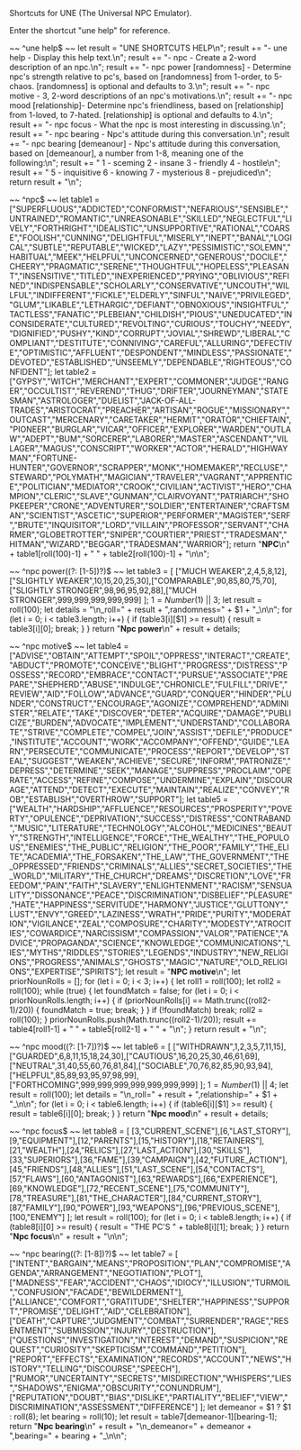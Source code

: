 Shortcuts for UNE (The Universal NPC Emulator).

Enter the shortcut "une help" for reference.

~~
^une help$
~~
let result = "UNE SHORTCUTS HELP\n";
result += "- une help - Display this help text.\n";
result += "- npc - Create a 2-word description of an npc.\n";
result += "- npc power [randomness] - Determine npc's strength relative to pc's, based on [randomness] from 1-order, to 5-chaos.  [randomness] is optional and defaults to 3.\n";
result += "- npc motive - 3, 2-word descriptions of an npc's motivations.\n";
result += "- npc mood [relationship]- Determine npc's friendliness, based on [relationship] from 1-loved, to 7-hated.  [relationship] is optional and defaults to 4.\n";
result += "- npc focus - What the npc is most interesting in discussing.\n";
result += "- npc bearing - Npc's attitude during this conversation.\n";
result += "- npc bearing [demeanour] - Npc's attitude during this conversation, based on [demeanour], a number from 1-8, meaning one of the following:\n";
result += "    1 - sceming       2 - insane       3 - friendly          4 - hostile\n";
result += "    5 - inquisitive    6 - knowing    7 - mysterious    8 - prejudiced\n";
return result + "\n";

~~
^npc$
~~
let table1 =
["SUPERFLUOUS","ADDICTED","CONFORMIST","NEFARIOUS","SENSIBLE","UNTRAINED","ROMANTIC","UNREASONABLE","SKILLED","NEGLECTFUL","LIVELY","FORTHRIGHT","IDEALISTIC","UNSUPPORTIVE","RATIONAL","COARSE","FOOLISH","CUNNING","DELIGHTFUL","MISERLY","INEPT","BANAL","LOGICAL","SUBTLE","REPUTABLE","WICKED","LAZY","PESSIMISTIC","SOLEMN","HABITUAL","MEEK","HELPFUL","UNCONCERNED","GENEROUS","DOCILE","CHEERY","PRAGMATIC","SERENE","THOUGHTFUL","HOPELESS","PLEASANT","INSENSITIVE","TITLED","INEXPERIENCED","PRYING","OBLIVIOUS","REFINED","INDISPENSABLE","SCHOLARLY","CONSERVATIVE","UNCOUTH","WILLFUL","INDIFFERENT","FICKLE","ELDERLY","SINFUL","NAIVE","PRIVILEGED","GLUM","LIKABLE","LETHARGIC","DEFIANT","OBNOXIOUS","INSIGHTFUL","TACTLESS","FANATIC","PLEBEIAN","CHILDISH","PIOUS","UNEDUCATED","INCONSIDERATE","CULTURED","REVOLTING","CURIOUS","TOUCHY","NEEDY","DIGNIFIED","PUSHY","KIND","CORRUPT","JOVIAL","SHREWD","LIBERAL","COMPLIANT","DESTITUTE","CONNIVING","CAREFUL","ALLURING","DEFECTIVE","OPTIMISTIC","AFFLUENT","DESPONDENT","MINDLESS","PASSIONATE","DEVOTED","ESTABLISHED","UNSEEMLY","DEPENDABLE","RIGHTEOUS","CONFIDENT"];
let table2 =
["GYPSY","WITCH","MERCHANT","EXPERT","COMMONER","JUDGE","RANGER","OCCULTIST","REVEREND","THUG","DRIFTER","JOURNEYMAN","STATESMAN","ASTROLOGER","DUELIST","JACK-OF-ALL-TRADES","ARISTOCRAT","PREACHER","ARTISAN","ROGUE","MISSIONARY","OUTCAST","MERCENARY","CARETAKER","HERMIT","ORATOR","CHIEFTAIN","PIONEER","BURGLAR","VICAR","OFFICER","EXPLORER","WARDEN","OUTLAW","ADEPT","BUM","SORCERER","LABORER","MASTER","ASCENDANT","VILLAGER","MAGUS","CONSCRIPT","WORKER","ACTOR","HERALD","HIGHWAYMAN","FORTUNE-HUNTER","GOVERNOR","SCRAPPER","MONK","HOMEMAKER","RECLUSE","STEWARD","POLYMATH","MAGICIAN","TRAVELER","VAGRANT","APPRENTICE","POLITICIAN","MEDIATOR","CROOK","CIVILIAN","ACTIVIST","HERO","CHAMPION","CLERIC","SLAVE","GUNMAN","CLAIRVOYANT","PATRIARCH","SHOPKEEPER","CRONE","ADVENTURER","SOLDIER","ENTERTAINER","CRAFTSMAN","SCIENTIST","ASCETIC","SUPERIOR","PERFORMER","MAGISTER","SERF","BRUTE","INQUISITOR","LORD","VILLAIN","PROFESSOR","SERVANT","CHARMER","GLOBETROTTER","SNIPER","COURTIER","PRIEST","TRADESMAN","HITMAN","WIZARD","BEGGAR","TRADESMAN","WARRIOR"];
return "__NPC__\n" + table1[roll(100)-1] + " " + table2[roll(100)-1] + "\n\n";


~~
^npc power((?: [1-5])?)$
~~
let table3 = 
[ ["MUCH WEAKER",2,4,5,8,12],["SLIGHTLY WEAKER",10,15,20,25,30],["COMPARABLE",90,85,80,75,70],["SLIGHTLY STRONGER",98,96,95,92,88],["MUCH STRONGER",999,999,999,999,999] ];
$1 = Number($1) || 3;
let result = roll(100);
let details = "\n_roll=" + result + ",randomness=" + $1 + "_\n\n";
for (let i = 0; i < table3.length; i++)
{
	if (table3[i][$1] >= result)
	{
		result = table3[i][0];
		break;
	}
}
return "__Npc power__\n" + result + details;


~~
^npc motive$
~~
let table4 =
["ADVISE","OBTAIN","ATTEMPT","SPOIL","OPPRESS","INTERACT","CREATE","ABDUCT","PROMOTE","CONCEIVE","BLIGHT","PROGRESS","DISTRESS","POSSESS","RECORD","EMBRACE","CONTACT","PURSUE","ASSOCIATE","PREPARE","SHEPHERD","ABUSE","INDULGE","CHRONICLE","FULFILL","DRIVE","REVIEW","AID","FOLLOW","ADVANCE","GUARD","CONQUER","HINDER","PLUNDER","CONSTRUCT","ENCOURAGE","AGONIZE","COMPREHEND","ADMINISTER","RELATE","TAKE","DISCOVER","DETER","ACQUIRE","DAMAGE","PUBLICIZE","BURDEN","ADVOCATE","IMPLEMENT","UNDERSTAND","COLLABORATE","STRIVE","COMPLETE","COMPEL","JOIN","ASSIST","DEFILE","PRODUCE","INSTITUTE","ACCOUNT","WORK","ACCOMPANY","OFFEND","GUIDE","LEARN","PERSECUTE","COMMUNICATE","PROCESS","REPORT","DEVELOP","STEAL","SUGGEST","WEAKEN","ACHIEVE","SECURE","INFORM","PATRONIZE","DEPRESS","DETERMINE","SEEK","MANAGE","SUPPRESS","PROCLAIM","OPERATE","ACCESS","REFINE","COMPOSE","UNDERMINE","EXPLAIN","DISCOURAGE","ATTEND","DETECT","EXECUTE","MAINTAIN","REALIZE","CONVEY","ROB","ESTABLISH","OVERTHROW","SUPPORT"];
let table5 =
["WEALTH","HARDSHIP","AFFLUENCE","RESOURCES","PROSPERITY","POVERTY","OPULENCE","DEPRIVATION","SUCCESS","DISTRESS","CONTRABAND","MUSIC","LITERATURE","TECHNOLOGY","ALCOHOL","MEDICINES","BEAUTY","STRENGTH","INTELLIGENCE","FORCE","THE_WEALTHY","THE_POPULOUS","ENEMIES","THE_PUBLIC","RELIGION","THE_POOR","FAMILY","THE_ELITE","ACADEMIA","THE_FORSAKEN","THE_LAW","THE_GOVERNMENT","THE_OPPRESSED","FRIENDS","CRIMINALS","ALLIES","SECRET_SOCIETIES","THE_WORLD","MILITARY","THE_CHURCH","DREAMS","DISCRETION","LOVE","FREEDOM","PAIN","FAITH","SLAVERY","ENLIGHTENMENT","RACISM","SENSUALITY","DISSONANCE","PEACE","DISCRIMINATION","DISBELIEF","PLEASURE","HATE","HAPPINESS","SERVITUDE","HARMONY","JUSTICE","GLUTTONY","LUST","ENVY","GREED","LAZINESS","WRATH","PRIDE","PURITY","MODERATION","VIGILANCE","ZEAL","COMPOSURE","CHARITY","MODESTY","ATROCITIES","COWARDICE","NARCISSISM","COMPASSION","VALOR","PATIENCE","ADVICE","PROPAGANDA","SCIENCE","KNOWLEDGE","COMMUNICATIONS","LIES","MYTHS","RIDDLES","STORIES","LEGENDS","INDUSTRY","NEW_RELIGIONS","PROGRESS","ANIMALS","GHOSTS","MAGIC","NATURE","OLD_RELIGIONS","EXPERTISE","SPIRITS"];
let result = "__NPC motive__\n";
let priorNounRolls = [];
for (let i = 0; i < 3; i++)
{
	let roll1 = roll(100);
	let roll2 = roll(100);
	while (true)
	{
		let foundMatch = false;
		for (let i = 0; i < priorNounRolls.length; i++)
		{
			if (priorNounRolls[i] == Math.trunc((roll2-1)/20))
			{
				foundMatch = true;
				break;
			}
		}
		if (!foundMatch) break;
		roll2 = roll(100);
	}
	priorNounRolls.push(Math.trunc((roll2-1)/20));
	result += table4[roll1-1] + " " + table5[roll2-1] + " " + "\n";
}
return result + "\n";

~~
^npc mood((?: [1-7])?)$
~~
let table6 = 
[ ["WITHDRAWN",1,2,3,5,7,11,15],["GUARDED",6,8,11,15,18,24,30],["CAUTIOUS",16,20,25,30,46,61,69],["NEUTRAL",31,40,55,60,76,81,84],["SOCIABLE",70,76,82,85,90,93,94],["HELPFUL",85,89,93,95,97,98,99],["FORTHCOMING",999,999,999,999,999,999,999] ];
$1 = Number($1) || 4;
let result = roll(100);
let details = "\n_roll=" + result + ",relationship=" + $1 + "_\n\n";
for (let i = 0; i < table6.length; i++)
{
	if (table6[i][$1] >= result)
	{
		result = table6[i][0];
		break;
	}
}
return "__Npc mood__\n" + result + details;


~~
^npc focus$
~~
let table8 = [ [3,"CURRENT_SCENE"],[6,"LAST_STORY"],[9,"EQUIPMENT"],[12,"PARENTS"],[15,"HISTORY"],[18,"RETAINERS"],[21,"WEALTH"],[24,"RELICS"],[27,"LAST_ACTION"],[30,"SKILLS"],[33,"SUPERIORS"],[36,"FAME"],[39,"CAMPAIGN"],[42,"FUTURE_ACTION"],[45,"FRIENDS"],[48,"ALLIES"],[51,"LAST_SCENE"],[54,"CONTACTS"],[57,"FLAWS"],[60,"ANTAGONIST"],[63,"REWARDS"],[66,"EXPERIENCE"],[69,"KNOWLEDGE"],[72,"RECENT_SCENE"],[75,"COMMUNITY"],[78,"TREASURE"],[81,"THE_CHARACTER"],[84,"CURRENT_STORY"],[87,"FAMILY"],[90,"POWER"],[93,"WEAPONS"],[96,"PREVIOUS_SCENE"],[100,"ENEMY"] ];
let result = roll(100);
for (let i = 0; i < table8.length; i++)
{
	if (table8[i][0] >= result)
	{
		result = "THE PC'S " + table8[i][1];
		break;
	}
}
return "__Npc focus__\n" + result + "\n\n";


~~
^npc bearing((?: [1-8])?)$
~~
let table7 = [
["INTENT","BARGAIN","MEANS","PROPOSITION","PLAN","COMPROMISE","AGENDA","ARRANGEMENT","NEGOTIATION","PLOT"],
["MADNESS","FEAR","ACCIDENT","CHAOS","IDIOCY","ILLUSION","TURMOIL","CONFUSION","FACADE","BEWILDERMENT"],
["ALLIANCE","COMFORT","GRATITUDE","SHELTER","HAPPINESS","SUPPORT","PROMISE","DELIGHT","AID","CELEBRATION"],
["DEATH","CAPTURE","JUDGMENT","COMBAT","SURRENDER","RAGE","RESENTMENT","SUBMISSION","INJURY","DESTRUCTION"],
["QUESTIONS","INVESTIGATION","INTEREST","DEMAND","SUSPICION","REQUEST","CURIOSITY","SKEPTICISM","COMMAND","PETITION"],
["REPORT","EFFECTS","EXAMINATION","RECORDS","ACCOUNT","NEWS","HISTORY","TELLING","DISCOURSE","SPEECH"],
["RUMOR","UNCERTAINTY","SECRETS","MISDIRECTION","WHISPERS","LIES","SHADOWS","ENIGMA","OBSCURITY","CONUNDRUM"],
["REPUTATION","DOUBT","BIAS","DISLIKE","PARTIALITY","BELIEF","VIEW","DISCRIMINATION","ASSESSMENT","DIFFERENCE"] ];
let demeanor = $1 ? $1 : roll(8);
let bearing = roll(10);
let result = table7[demeanor-1][bearing-1];
return "__Npc bearing__\n" + result + "\n_demeanor=" + demeanor + ",bearing=" + bearing + "_\n\n";
